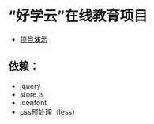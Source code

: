 # “好学云”在线教育项目
* [项目演示](http://chaneychan.com/studiousProject/home.html)

## 依赖：
* jquery
* store.js
* iconfont
* css预处理（less）
